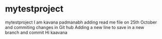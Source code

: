 # mytestproject
mytestproject
I am kavana padmanabh adding read me file on 25th October and commiting changes in Git hub
Adding a new line to save in a new branch and commit
Hi kaavana